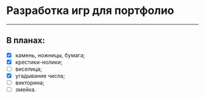 # Разработка игр для портфолио
____

## В планах:
- [X] камень, ножницы, бумага;
- [x] крестики-нолики;
- [ ] виселица;
- [x] угадывание числа;
- [ ] викторина;
- [ ] змейка.